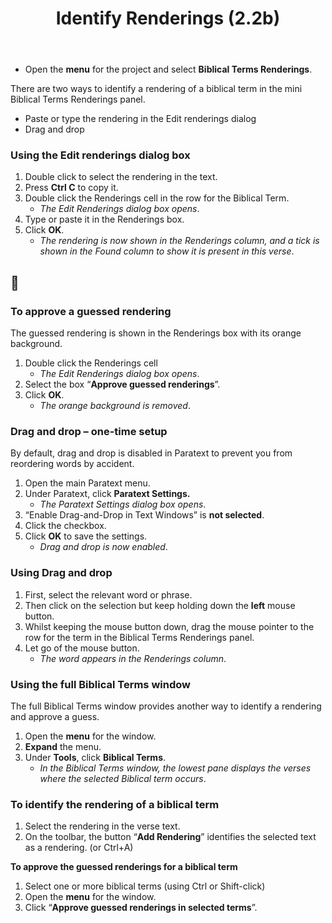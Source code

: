 ﻿---
title: Identify Renderings (2.2b)
---
-  Open the **menu** for the project and select **Biblical Terms Renderings**.

There are two ways to identify a rendering of a biblical term in the mini Biblical Terms Renderings panel.

-  Paste or type the rendering in the Edit renderings dialog
-  Drag and drop

### Using the Edit renderings dialog box

1.  Double click to select the rendering in the text.
1.  Press **Ctrl C** to copy it.
1.  Double click the Renderings cell in the row for the Biblical Term.
    -  *The Edit Renderings dialog box opens*.
1.  Type or paste it in the Renderings box.
1.  Click **OK**.  
    -  *The rendering is now shown in the Renderings column, and a tick is shown in the Found column to show it is present in this verse*.

## :page_facing_up:

### To approve a guessed rendering

The guessed rendering is shown in the Renderings box with its orange background.
1.  Double click the Renderings cell  
    -  *The Edit Renderings dialog box opens*.
1.  Select the box “**Approve guessed renderings**”.
1.  Click **OK**.  
    -  *The orange background is removed*.

### Drag and drop – one-time setup

By default, drag and drop is disabled in Paratext to prevent you from reordering words by accident.

1.  Open the main Paratext menu.
1.  Under Paratext, click **Paratext Settings.**  
    -  *The Paratext Settings dialog box opens*.
1.  “Enable Drag-and-Drop in Text Windows” is **not selected**.
1.  Click the checkbox.
1.  Click **OK** to save the settings.  
    -  *Drag and drop is now enabled*.

### Using Drag and drop

1.  First, select the relevant word or phrase.
1.  Then click on the selection but keep holding down the **left** mouse button.
1.  Whilst keeping the mouse button down, drag the mouse pointer to the row for the term in the Biblical Terms Renderings panel.
1.  Let go of the mouse button.  
    -  *The word appears in the Renderings column*.

### Using the full Biblical Terms window

The full Biblical Terms window provides another way to identify a rendering and approve a guess.

1.  Open the **menu** for the window.
1.  **Expand** the menu.
1.  Under **Tools**, click **Biblical Terms**.  
    -  *In the Biblical Terms window, the lowest pane displays the verses where the selected Biblical term occurs*.

### To identify the rendering of a biblical term

1.  Select the rendering in the verse text.
1.  On the toolbar, the button “**Add Rendering**” identifies the selected text as a rendering. (or Ctrl+A)

**To approve the guessed renderings for a biblical term**

1.  Select one or more biblical terms (using Ctrl or Shift-click)
1.  Open the **menu** for the window.
1.  Click “**Approve guessed renderings in selected terms**”.

